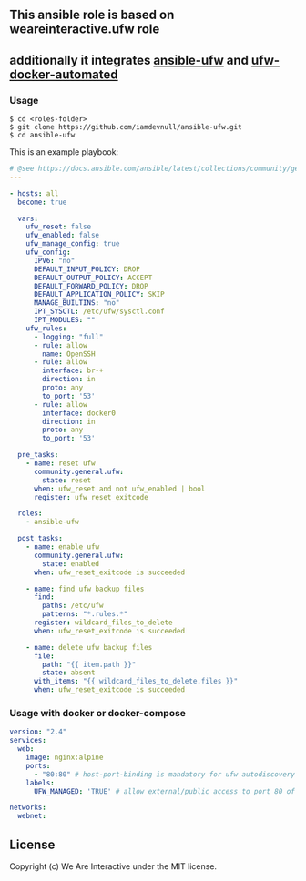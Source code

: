 ## This ansible role is based on weareinteractive.ufw role
## additionally it integrates [ansible-ufw](https://github.com/chaifeng/ufw-docker) and [ufw-docker-automated](https://github.com/shinebayar-g/ufw-docker-automated)

### Usage

```shell
$ cd <roles-folder>
$ git clone https://github.com/iamdevnull/ansible-ufw.git
$ cd ansible-ufw
```

This is an example playbook:

```yaml
# @see https://docs.ansible.com/ansible/latest/collections/community/general/ufw_module.html#examples
---

- hosts: all
  become: true

  vars:
    ufw_reset: false
    ufw_enabled: false
    ufw_manage_config: true
    ufw_config:
      IPV6: "no"
      DEFAULT_INPUT_POLICY: DROP
      DEFAULT_OUTPUT_POLICY: ACCEPT
      DEFAULT_FORWARD_POLICY: DROP
      DEFAULT_APPLICATION_POLICY: SKIP
      MANAGE_BUILTINS: "no"
      IPT_SYSCTL: /etc/ufw/sysctl.conf
      IPT_MODULES: ""
    ufw_rules:
      - logging: "full"
      - rule: allow
        name: OpenSSH
      - rule: allow
        interface: br-+
        direction: in
        proto: any
        to_port: '53'
      - rule: allow
        interface: docker0
        direction: in
        proto: any
        to_port: '53'

  pre_tasks:
    - name: reset ufw
      community.general.ufw:
        state: reset
      when: ufw_reset and not ufw_enabled | bool
      register: ufw_reset_exitcode

  roles:
    - ansible-ufw

  post_tasks:
    - name: enable ufw
      community.general.ufw:
        state: enabled
      when: ufw_reset_exitcode is succeeded

    - name: find ufw backup files
      find:
        paths: /etc/ufw
        patterns: "*.rules.*"
      register: wildcard_files_to_delete
      when: ufw_reset_exitcode is succeeded

    - name: delete ufw backup files
      file:
        path: "{{ item.path }}"
        state: absent
      with_items: "{{ wildcard_files_to_delete.files }}"
      when: ufw_reset_exitcode is succeeded
```

### Usage with docker or docker-compose

```yaml
version: "2.4"
services:
  web:
    image: nginx:alpine
    ports:
      - "80:80" # host-port-binding is mandatory for ufw autodiscovery
    labels:
      UFW_MANAGED: 'TRUE' # allow external/public access to port 80 of the host/container 

networks:
  webnet:
```

## License
Copyright (c) We Are Interactive under the MIT license.
